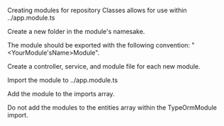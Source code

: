 Creating modules for repository Classes allows for use within ../app.module.ts

Create a new folder in the module's namesake.

The module should be exported with the following convention: "<YourModule'sName>Module". 

Create a controller, service, and module file for each new module.

Import the module to ../app.module.ts

Add the module to the imports array.

Do not add the modules to the entities array within the TypeOrmModule import.